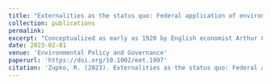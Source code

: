 ```yaml
---
title: "Externalities as the status quo: Federal application of environmental charges in the United States"
collection: publications
permalink: 
excerpt: "Conceptualized as early as 1920 by English economist Arthur Cecil Pigou, but not formalized until later work in the 1970s and 1990s, &apos;environmental charges&apos; suggest the revenue burden of governance could be shifted from economic &apos;goods&apos; to environmental &apos;bads.&apos; While their association with Pigouvian taxes would suggest that environmental charges are applied as a policy instrument to encourage the reduction or elimination of environmental externalities, their application at the federal level in the United States suggests this is not the case. As part of a review of environmental charges in the United States, this paper postulates that federally applied environmental charges accept environmental externalities as the status quo and are instead intended to recover the government&apos;s cost in addressing the environmental externality in conformance with the polluter pays principle."
date: 2023-02-01
venue: 'Environmental Policy and Governance'
paperurl: 'https://doi.org/10.1002/eet.1997'
citation: 'Zupko, R. (2023). Externalities as the status quo: Federal application of environmental charges in the United States. <i>Environmental Policy and Governance</i>. 33(1), 78-89.'
---
```

